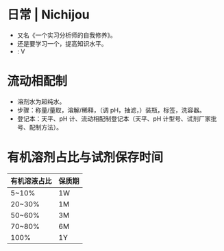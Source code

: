 # 日常 | Nichijou

- 又名《一个实习分析师的自我修养》。
- 还是要学习一个，提高知识水平。
- : V

# 流动相配制

- 溶剂水为超纯水。
- 步骤：称量/量取，溶解/稀释，（调 pH，抽滤，）装瓶，标签，洗容器。
- 登记本：天平、pH 计、流动相配制登记本（天平、pH 计型号、试剂厂家批号、配制方法）。

# 有机溶剂占比与试剂保存时间

|有机溶液占比|保质期|
|---|---|
|5~10%|1W|
|20~30%|1M|
|50~60%|3M|
|70~80%|6M|
|100%|1Y|
